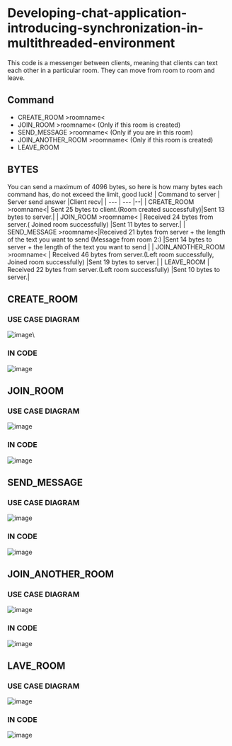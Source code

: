 # Developing-chat-application-introducing-synchronization-in-multithreaded-environment
This code is a messenger between clients, meaning that clients can text each other in a particular room. They can move from room to room and leave.
## Command 
- CREATE_ROOM >roomname<
- JOIN_ROOM >roomname< (Only if this room is created)
- SEND_MESSAGE >roomname< (Only if you are in this room)
- JOIN_ANOTHER_ROOM >roomname< (Only if this room is created)
- LEAVE_ROOM
## BYTES 
You can send a maximum of 4096 bytes, so here is how many bytes each command has, do not exceed the limit, good luck!
| Command to server | Server send answer |Client recv|
| --- | --- |--|
| CREATE_ROOM >roomname<| Sent 25 bytes to client.(Room created successfully)|Sent 13 bytes to server.|
| JOIN_ROOM >roomname< | Received 24 bytes from server.( Joined room successfully) |Sent 11 bytes to server.|
| SEND_MESSAGE >roomname<|Received 21 bytes from server + the length of the text you want to send  (Message from room 2:) |Sent 14 bytes to server + the length of the text you want to send |
| JOIN_ANOTHER_ROOM >roomname< | Received 46 bytes from server.(Left room successfully, Joined room successfully) |Sent 19 bytes to server.|
| LEAVE_ROOM | Received 22 bytes from server.(Left room successfully) |Sent 10 bytes to server.|

## CREATE_ROOM 
### USE CASE DIAGRAM
![image](https://github.com/DenysBzenko/Developing-chat-application-introducing-synchronization-in-multithreaded-environment/assets/119534908/fb081911-ae41-463a-8bc1-998f16a9b4df)\
### IN CODE 
![image](https://github.com/DenysBzenko/Developing-chat-application-introducing-synchronization-in-multithreaded-environment/assets/119534908/c96be1b4-8854-4f23-99ae-d26d008f71b6)

## JOIN_ROOM 
### USE CASE DIAGRAM
![image](https://github.com/DenysBzenko/Developing-chat-application-introducing-synchronization-in-multithreaded-environment/assets/119534908/dbcb42bc-966f-4a9b-a511-ca6c05831d7f)
### IN CODE 
![image](https://github.com/DenysBzenko/Developing-chat-application-introducing-synchronization-in-multithreaded-environment/assets/119534908/013819c8-5fbf-45e1-a35b-e1af3e3b109a)

## SEND_MESSAGE
### USE CASE DIAGRAM
![image](https://github.com/DenysBzenko/Developing-chat-application-introducing-synchronization-in-multithreaded-environment/assets/119534908/56c862c4-3055-4bac-971e-ed64e546b1d7)
### IN CODE
![image](https://github.com/DenysBzenko/Developing-chat-application-introducing-synchronization-in-multithreaded-environment/assets/119534908/9919d24d-2d61-489c-b9a5-ef153855cd08)

## JOIN_ANOTHER_ROOM 
### USE CASE DIAGRAM
![image](https://github.com/DenysBzenko/Developing-chat-application-introducing-synchronization-in-multithreaded-environment/assets/119534908/5ff5e1ca-85cd-40b6-81a5-efab8835f778)
### IN CODE
![image](https://github.com/DenysBzenko/Developing-chat-application-introducing-synchronization-in-multithreaded-environment/assets/119534908/ad5d7943-dd8e-4519-aea6-b4f65d6493eb)

## LAVE_ROOM 
### USE CASE DIAGRAM
![image](https://github.com/DenysBzenko/Developing-chat-application-introducing-synchronization-in-multithreaded-environment/assets/119534908/53fb0227-bf42-47b7-96d1-f132c669fd14)
### IN CODE 
![image](https://github.com/DenysBzenko/Developing-chat-application-introducing-synchronization-in-multithreaded-environment/assets/119534908/98420e72-95e3-476c-8b14-5560082e60c5)




